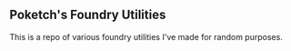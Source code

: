 
## Poketch's Foundry Utilities

This is a repo of various foundry utilities I've made for random purposes.